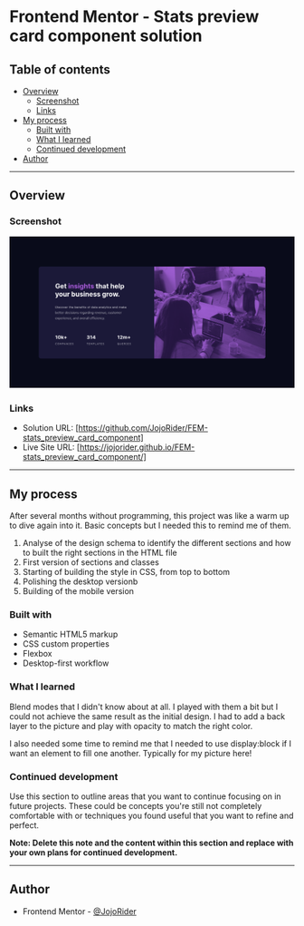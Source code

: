 # Frontend Mentor - Stats preview card component solution

## Table of contents

- [Overview](#overview)
  - [Screenshot](#screenshot)
  - [Links](#links)
- [My process](#my-process)
  - [Built with](#built-with)
  - [What I learned](#what-i-learned)
  - [Continued development](#continued-development)
- [Author](#author)

---

## Overview

### Screenshot

![](./images/Screenshot_2023-05-05_21-38-39.png)


### Links

- Solution URL: [https://github.com/JojoRider/FEM-stats_preview_card_component]
- Live Site URL: [https://jojorider.github.io/FEM-stats_preview_card_component/]

---

## My process

After several months without programming, this project was like a warm up to dive again into it. Basic concepts but I needed this to remind me of them.

1. Analyse of the design schema to identify the different sections and how to built the right sections in the HTML file
2. First version of sections and classes
3. Starting of building the style in CSS, from top to bottom
4. Polishing the desktop versionb
5. Building of the mobile version


### Built with

- Semantic HTML5 markup
- CSS custom properties
- Flexbox
- Desktop-first workflow


### What I learned

Blend modes that I didn't know about at all. I played with them a bit but I could not achieve the same result as the initial design. I had to add a back layer to the picture and play with opacity to match the right color.

I also needed some time to remind me that I needed to use display:block if I want an element to fill one another. Typically for my picture here!



### Continued development

Use this section to outline areas that you want to continue focusing on in future projects. These could be concepts you're still not completely comfortable with or techniques you found useful that you want to refine and perfect.

**Note: Delete this note and the content within this section and replace with your own plans for continued development.**

---

## Author

- Frontend Mentor - [@JojoRider](https://www.frontendmentor.io/profile/JojoRider)
